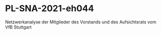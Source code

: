 # PL-SNA-2021-eh044
Netzwerkanalyse der Mitglieder des Vorstands und des Aufsichtsrats vom VfB Stuttgart
